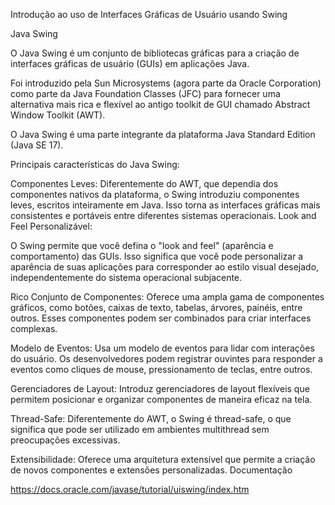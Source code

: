 Introdução ao uso de Interfaces Gráficas de Usuário usando Swing

Java Swing

O Java Swing é um conjunto de bibliotecas gráficas para a criação de interfaces gráficas de usuário (GUIs) em aplicações Java.

Foi introduzido pela Sun Microsystems (agora parte da Oracle Corporation) como parte da Java Foundation Classes (JFC) para fornecer uma alternativa mais rica e flexível ao antigo toolkit de GUI chamado Abstract Window Toolkit (AWT).

O Java Swing é uma parte integrante da plataforma Java Standard Edition (Java SE 17).

Principais características do Java Swing:

Componentes Leves:
Diferentemente do AWT, que dependia dos componentes nativos da plataforma, o Swing introduziu componentes leves, escritos inteiramente em Java. Isso torna as interfaces gráficas mais consistentes e portáveis entre diferentes sistemas operacionais. Look and Feel Personalizável:

O Swing permite que você defina o "look and feel" (aparência e comportamento) das GUIs. Isso significa que você pode personalizar a aparência de suas aplicações para corresponder ao estilo visual desejado, independentemente do sistema operacional subjacente.

Rico Conjunto de Componentes:
Oferece uma ampla gama de componentes gráficos, como botões, caixas de texto, tabelas, árvores, painéis, entre outros. Esses componentes podem ser combinados para criar interfaces complexas.

Modelo de Eventos:
Usa um modelo de eventos para lidar com interações do usuário. Os desenvolvedores podem registrar ouvintes para responder a eventos como cliques de mouse, pressionamento de teclas, entre outros.

Gerenciadores de Layout:
Introduz gerenciadores de layout flexíveis que permitem posicionar e organizar componentes de maneira eficaz na tela.

Thread-Safe:
Diferentemente do AWT, o Swing é thread-safe, o que significa que pode ser utilizado em ambientes multithread sem preocupações excessivas.

Extensibilidade:
Oferece uma arquitetura extensível que permite a criação de novos componentes e extensões personalizadas.
Documentação

<a>https://docs.oracle.com/javase/tutorial/uiswing/index.htm </a>

